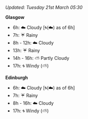 *Updated: Tuesday 21st March 05:30*

**Glasgow**

* 6h: :cloud: Cloudy [:cyclone:(:cloud:) as of 6h]
* 7h: :umbrella: Rainy
* 8h - 12h: :cloud: Cloudy
* 13h: :umbrella: Rainy
* 14h - 16h: :partly_sunny: Partly Cloudy
* 17h: :cyclone: Windy (:partly_sunny:)

**Edinburgh**

* 6h: :cloud: Cloudy [:cyclone:(:cloud:) as of 6h]
* 7h: :umbrella: Rainy
* 8h - 16h: :cloud: Cloudy
* 17h: :cyclone: Windy (:partly_sunny:)
